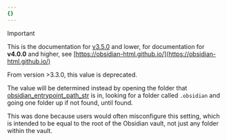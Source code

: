 ```yaml
---
{}
---
```

   
>[!important]   
> This is the documentation for [v3.5.0](../../Changelog/v3.5.0.md) and lower, for documentation for **v4.0.0** and higher, see [https://obsidian-html.github.io/](https://obsidian-html.github.io/)   
   
From version >3.3.0, this value is deprecated.   
   
The value will be determined instead by opening the folder that [obsidian_entrypoint_path_str](../../Configurations/Configuration%20Options.md#obsidian_entrypoint_path_str) is in, looking for a folder called `.obsidian` and going one folder up if not found, until found.   
   
This was done because users would often misconfigure this setting, which is intended to be equal to the root of the Obsidian vault, not just any folder within the vault.